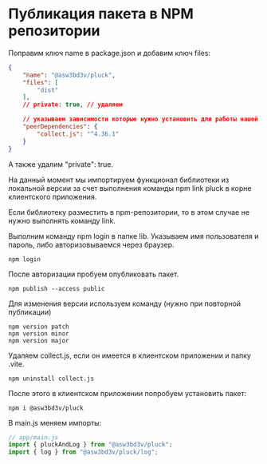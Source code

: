 # Публикация пакета в NPM репозитории

Поправим ключ name в package.json и добавим ключ files:

```json
{
    "name": "@asw3bd3v/pluck",
    "files": [
		"dist"
	],
    // private: true, // удаляем

    // указываем зависимости которые нужно установить для работы нашей библиотеки
    "peerDependencies": {
		"collect.js": "^4.36.1"
	}
}
```

А также удалим "private": true.

На данный момент мы импортируем функционал библиотеки из локальной версии за счет выполнения команды npm link pluck в корне клиентского приложения.

Если библиотеку разместить в npm-репозитории, то в этом случае не нужно выполнять команду link.

Выполним команду npm login в папке lib. Указываем имя пользователя и пароль, либо авторизовываемся через браузер.

```
npm login
```

После авторизации пробуем опубликовать пакет.

```
npm publish --access public
```

Для изменения версии используем команду (нужно при повторной публикации)

```
npm version patch
npm version minor
npm version major
```

Удаляем collect.js, если он имеется в клиентском приложении и папку .vite.

```
npm uninstall collect.js
```

После этого в клиентском приложении попробуем установить пакет:

```
npm i @asw3bd3v/pluck
```

В main.js меняем импорты:
```js
// app/main.js
import { pluckAndLog } from "@asw3bd3v/pluck";
import { log } from "@asw3bd3v/pluck/log";
```